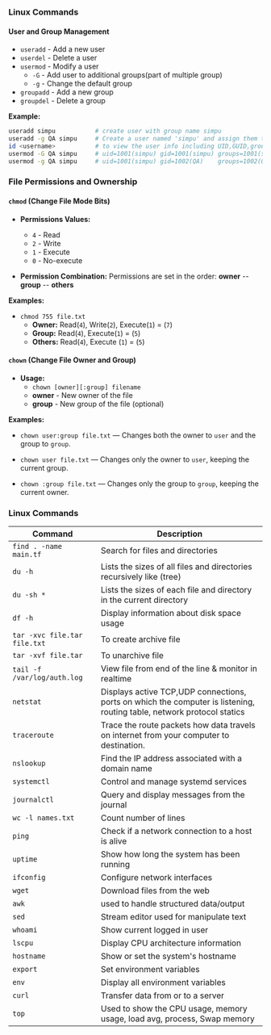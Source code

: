 
### Linux Commands

#### User and Group Management
- `useradd` - Add a new user
- `userdel` - Delete a user
- `usermod` - Modify a user
  - `-G` - Add user to additional groups(part of multiple group)
  - `-g` - Change the default group
- `groupadd` - Add a new group
- `groupdel` - Delete a group

**Example:**
```bash
useradd simpu           # create user with group name simpu 
useradd -g QA simpu     # Create a user named 'simpu' and assign them to the 'QA' group
id <username>           # to view the user info including UID,GUID,group
usermod -G QA simpu     # uid=1001(simpu) gid=1001(simpu) groups=1001(simpu),1002(QA)
usermod -g QA simpu     # uid=1001(simpu) gid=1002(QA)    groups=1002(QA)
```


### File Permissions and Ownership

#### `chmod` (Change File Mode Bits)
- **Permissions Values:**
  - `4` - Read
  - `2` - Write
  - `1` - Execute
  - `0` - No-execute

- **Permission Combination:** Permissions are set in the order: **owner** -- **group** -- **others**

**Examples:**
- `chmod 755 file.txt` 
  - **Owner:** Read(`4`), Write(`2`), Execute(`1`) = (`7`)
  - **Group:** Read(`4`), Execute(`1`) = (`5`)
  - **Others:** Read(`4`), Execute (`1`) = (`5`)

#### `chown` (Change File Owner and Group)
- **Usage:**
  - `chown [owner][:group] filename`
  - **owner** - New owner of the file
  - **group** - New group of the file (optional)

**Examples:**
- `chown user:group file.txt` 
  — Changes both the owner to `user` and the group to `group`.

- `chown user file.txt`
  — Changes only the owner to `user`, keeping the current group.

- `chown :group file.txt`
  — Changes only the group to `group`, keeping the current owner.


### Linux Commands

| Command                         | Description                                                            |
|---------------------------------|------------------------------------------------------------------------|
| `find . -name main.tf`          | Search for files and directories                                      |
| `du -h`                         | Lists the sizes of all files and directories recursively like (tree)   |
| `du -sh *`                      | Lists the sizes of each file and directory in the current directory    |
| `df -h`                         | Display information about disk space usage                            |
| `tar -xvc file.tar file.txt`    | To create archive file                                                 |
| `tar -xvf file.tar`             | To unarchive file                                                       |
| `tail -f /var/log/auth.log`     | View file from end of the line & monitor in realtime                   |
| `netstat`                       | Displays active TCP,UDP connections, ports on which the computer is listening, routing table, network protocol statics |
| `traceroute`                    | Trace the route packets how data travels on internet from your computer to destination.                        |
| `nslookup`                      | Find the IP address associated with a domain name                     |
| `systemctl`                     | Control and manage systemd services                                   |
| `journalctl`                    | Query and display messages from the journal                           |
| `wc -l names.txt`               | Count number of lines                                                  |
| `ping`                          | Check if a network connection to a host is alive                      |
| `uptime`                        | Show how long the system has been running                             |
| `ifconfig`                      | Configure network interfaces                                          |
| `wget`                          | Download files from the web                                           |
| `awk`                           | used to handle structured data/output                            |
| `sed`                           | Stream editor used for manipulate text                    |
| `whoami`                        | Show current logged in user                                           |
| `lscpu`                         | Display CPU architecture information                                  |
| `hostname`                      | Show or set the system's hostname                                     |
| `export`                        | Set environment variables                                             |
| `env`                           | Display all environment variables                                     |
| `curl`                          | Transfer data from or to a server                                    |
| `top`                           | Used to show the CPU usage, memory usage, load avg, process, Swap memory |

